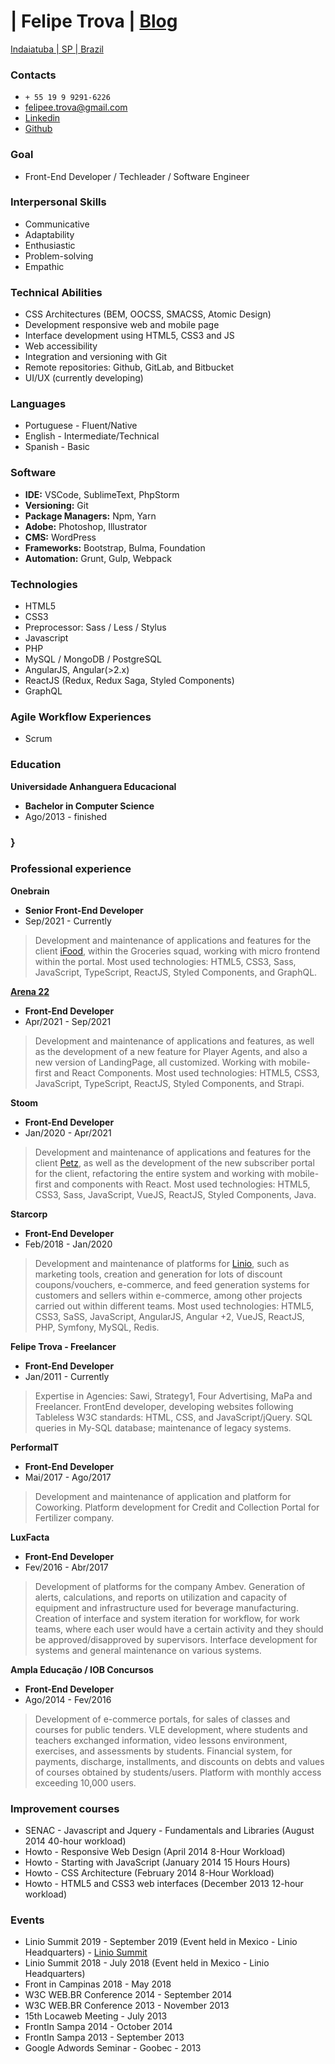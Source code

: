 # | Felipe Trova | [Blog](http://felipetrova.github.io/) #
[Indaiatuba | SP | Brazil](https://goo.gl/maps/TMGJSgDYEVCoyBtG6)

### Contacts ### 
* `+ 55 19 9 9291-6226`
* felipee.trova@gmail.com 
* [Linkedin](https://www.linkedin.com/in/felipetrova/)
* [Github](https://github.com/felipetrova)

### Goal ###
* Front-End Developer / Techleader / Software Engineer

### Interpersonal Skills ###
* Communicative
* Adaptability
* Enthusiastic
* Problem-solving
* Empathic

### Technical Abilities ###
* CSS Architectures (BEM, OOCSS, SMACSS, Atomic Design)
* Development responsive web and mobile page
* Interface development using HTML5, CSS3 and JS
* Web accessibility
* Integration and versioning with Git
* Remote repositories: Github, GitLab, and Bitbucket
* UI/UX (currently developing)

### Languages ### 
* Portuguese - Fluent/Native
* English - Intermediate/Technical
* Spanish - Basic

### Software ###
* **IDE:** VSCode, SublimeText, PhpStorm
* **Versioning:** Git
* **Package Managers:** Npm, Yarn
* **Adobe:** Photoshop, Illustrator
* **CMS:** WordPress
* **Frameworks:** Bootstrap, Bulma, Foundation
* **Automation:** Grunt, Gulp, Webpack

### Technologies ###
* HTML5
* CSS3
* Preprocessor: Sass / Less / Stylus
* Javascript
* PHP
* MySQL / MongoDB / PostgreSQL
* AngularJS, Angular(>2.x)
* ReactJS (Redux, Redux Saga, Styled Components)
* GraphQL

### Agile Workflow Experiences ### 
* Scrum

### Education ###
**Universidade Anhanguera Educacional**
* **Bachelor in Computer Science**
* Ago/2013 - finished
### } ###

### Professional experience ###
**Onebrain**
* **Senior Front-End Developer**
* Sep/2021 - Currently
> Development and maintenance of applications and features for the client [iFood](https://www.ifood.com.br/), within the Groceries squad, working with micro frontend within the portal. Most used technologies: HTML5, CSS3, Sass, JavaScript, TypeScript, ReactJS, Styled Components, and GraphQL.

**[Arena 22](https://arena22.com.br/)**
* **Front-End Developer**
* Apr/2021 - Sep/2021
> Development and maintenance of applications and features, as well as the development of a new feature for Player Agents, and also a new version of LandingPage, all customized. Working with mobile-first and React Components. Most used technologies: HTML5, CSS3, JavaScript, TypeScript, ReactJS, Styled Components, and Strapi.

**Stoom**
* **Front-End Developer**
* Jan/2020 - Apr/2021
> Development and maintenance of applications and features for the client [Petz](https://www.petz.com.br/), as well as the development of the new subscriber portal for the client, refactoring the entire system and working with mobile-first and components with React. Most used technologies: HTML5, CSS3, Sass, JavaScript, VueJS, ReactJS, Styled Components, Java.

**Starcorp**
* **Front-End Developer**
* Feb/2018 - Jan/2020
> Development and maintenance of platforms for [Linio](http://www.linio.com), such as marketing tools, creation and generation for lots of discount coupons/vouchers, e-commerce, and feed generation systems for customers and sellers within e-commerce, among other projects carried out within different teams. Most used technologies: HTML5, CSS3, SaSS, JavaScript, AngularJS, Angular +2, VueJS, ReactJS, PHP, Symfony, MySQL, Redis.

**Felipe Trova - Freelancer**
* **Front-End Developer**
* Jan/2011 - Currently
> Expertise in Agencies: Sawi, Strategy1, Four Advertising, MaPa and Freelancer.
FrontEnd developer, developing websites following Tableless W3C standards: HTML, CSS, and JavaScript/jQuery. SQL queries in My-SQL database; maintenance of legacy systems.

**PerformaIT**
* **Front-End Developer**
* Mai/2017 - Ago/2017
> Development and maintenance of application and platform for Coworking. Platform development for Credit and Collection Portal for Fertilizer company.

**LuxFacta**
* **Front-End Developer**
* Fev/2016 - Abr/2017
> Development of platforms for the company Ambev. Generation of alerts, calculations, and reports on utilization and capacity of equipment and infrastructure used for beverage manufacturing. Creation of interface and system iteration for workflow, for work teams, where each user would have a certain activity and they should be approved/disapproved by supervisors. Interface development for systems and general maintenance on various systems.

**Ampla Educação / IOB Concursos**
* **Front-End Developer**
* Ago/2014 - Fev/2016
> Development of e-commerce portals, for sales of classes and courses for public tenders. VLE development, where students and teachers exchanged information, video lessons environment, exercises, and assessments by students. Financial system, for payments, discharge, installments, and discounts on debts and values of courses obtained by students/users. Platform with monthly access exceeding 10,000 users.

### Improvement courses ###
* SENAC - Javascript and Jquery - Fundamentals and Libraries (August 2014 40-hour workload)
* Howto - Responsive Web Design (April 2014 8-Hour Workload)
* Howto - Starting with JavaScript (January 2014 15 Hours Hours)
* Howto - CSS Architecture (February 2014 8-Hour Workload)
* Howto - HTML5 and CSS3 web interfaces (December 2013 12-hour workload)

### Events ###
* Linio Summit 2019 - September 2019 (Event held in Mexico - Linio Headquarters) - [Linio Summit](https://summit.linio.com)
* Linio Summit 2018 - July 2018 (Event held in Mexico - Linio Headquarters)
* Front in Campinas 2018 - May 2018
* W3C WEB.BR Conference 2014 - September 2014
* W3C WEB.BR Conference 2013 - November 2013
* 15th Locaweb Meeting - July 2013
* FrontIn Sampa 2014 - October 2014
* FrontIn Sampa 2013 - September 2013
* Google Adwords Seminar - Goobec - 2013

